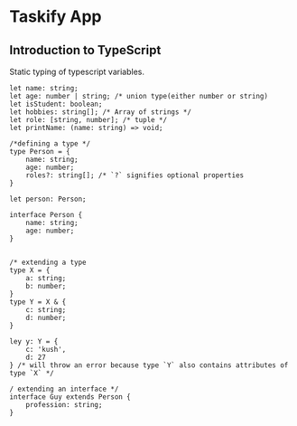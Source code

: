 # Taskify App

## Introduction to TypeScript

Static typing of typescript variables.

    let name: string;
    let age: number | string; /* union type(either number or string)
    let isStudent: boolean;
    let hobbies: string[]; /* Array of strings */
    let role: [string, number]; /* tuple */
    let printName: (name: string) => void;

    /*defining a type */
    type Person = {
        name: string;
        age: number;
        roles?: string[]; /* `?` signifies optional properties
    }

    let person: Person;

    interface Person {
        name: string;
        age: number;
    }


    /* extending a type
    type X = {
        a: string;
        b: number;
    }
    type Y = X & {
        c: string;
        d: number;
    }

    ley y: Y = {
        c: 'kush',
        d: 27
    } /* will throw an error because type `Y` also contains attributes of type `X` */

    / extending an interface */
    interface Guy extends Person {
        profession: string;
    }
